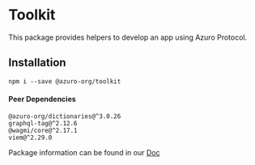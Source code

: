 # Toolkit

This package provides helpers to develop an app using Azuro Protocol.


## Installation

```
npm i --save @azuro-org/toolkit
```

#### Peer Dependencies

```
@azuro-org/dictionaries@^3.0.26
graphql-tag@^2.12.6
@wagmi/core@^2.17.1
viem@^2.29.0
```

Package information can be found in our [Doc](https://gem.azuro.org/hub/apps/toolkit/overview)

